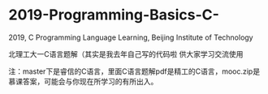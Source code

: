 # 2019-Programming-Basics-C-
2019, C Programming Language Learning, Beijing Institute of Technology

北理工大一C语言题解（其实是我去年自己写的代码啦
供大家学习交流使用

注：master下是睿信的C语言，里面C语言题解pdf是精工的C语言，mooc.zip是慕课答案，可能会与你现在所学习的有所出入。
